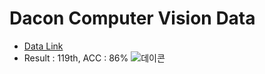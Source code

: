 # Dacon Computer Vision Data
- [Data Link](https://vvd.bz/fjR)
- Result : 119th, ACC : 86%
![데이콘](https://postfiles.pstatic.net/MjAyMDA5MTZfNTEg/MDAxNjAwMjQxOTcwNjY4.mHIn-IHu28rWtEF78t5U553dV-M1TyLhTIeiuZtWK8Ig.pTn5Oq3Wrur_3pRJejT5HOcqY5QuzS7KVw5AtF_9rhYg.PNG.lhk063/image.png?type=w966)